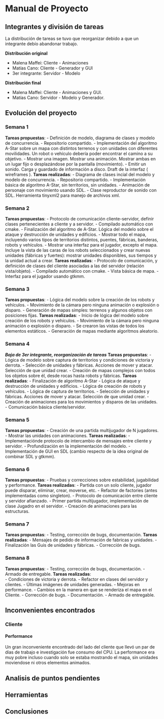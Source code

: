 # Manual de Proyecto

## Integrantes y división de tareas

La distribución de tareas se tuvo que reorganizar debido a que un integrante debío abandonar trabajo.

__Distribución original__

- Malena Maffei: Cliente - Animaciones
- Matías Cano: Cliente - Generador y GUI
- 3er integrante: Servidor - Modelo

__Distribución final__

- Malena Maffei: Cliente - Animaciones y GUI.
- Matías Cano: Servidor - Modelo y Generador.

## Evolución del proyecto

### Semana 1
__Tareas propuestas__:
	- Definición de modelo, diagrama de clases y modelo de concurrencia.
	- Repositorio compartido.
	- Implementación del algoritmo A-Star sobre un mapa con distintos terrenos y con unidades con diferentes movilidades. Un robot o vehículo debería poder encontrar el camino a su objetivo. 
	- Mostrar una imagen. Mostrar una animación. Mostrar ambas en un lugar fijo o desplazándose por la pantalla (movimiento).
	- Emitir un sonido. Carga y guardado de información a disco. Draft de la interfaz ( wireframes ).
__Tareas realizadas__:
	- Diagrama de clases incial del modelo y modelo de concurrencia.
	- Repositorio compartido.
	- Implementación básica de algoritmo A-Star, sin territorios, sin unidades.
	- Animación de personaje con movimiento usando SDL.
	- Clase reproductor de sonido con SDL. Herramienta tinyxml2 para manejo de archivos xml.

### Semana 2
__Tareas propuestas__:
	- Protocolo de comunicación cliente-servidor, definir clases pertenecientes a cliente y a servidor.
	- Compilado automático con cmake.
	- Finalización del algoritmo de A-Star. Lógica del modelo sobre el ataque y destrucción de unidades y edificios.
	- Mostrar todo el mapa, incluyendo varios tipos de territorios distintos, puentes, fábricas, banderas, robots y vehículos.
	- Mostrar una interfaz para el jugador, excepto el mapa. Incluye la vista de las caras de los robots seleccionados y crear nuevas unidades (fábricas y fuertes): mostrar unidades disponibles, sus tiempos y la unidad actual a crear.
__Tareas realizadas__:
	- Protocolo de comunicación, y definición de clases del cliente asociadas a las del servidor (relación vista/objeto).
	- Compilado automático con cmake.
	- Vista básica de mapa.
	- Interfaz para el jugador usando gtkmm.

### Semana 3
__Tareas propuestas__:
	- Lógica del modelo sobre la creación de los robots y vehículos.
	- Movimiento de la cámara pero ninguna animación o explosión o disparo.
	- Generación de mapas simples: terrenos y algunos objetos con posiciones fijas.
__Tareas realizadas__:
	- Inicio de lógica del modelo sobre creación de los robots y vehículos.
	- Movimiento de la cámara pero ninguna animación o explosión o disparo.
	- Se crearon las vistas de todos los elementos estáticos.
	- Generación de mapas mediante algoritmos aleatorio.

### Semana 4 
___Baja de 3er integrante, reorganización de tareas___
__Tareas propuestas__:
	- Lógica de modelo sobre captura de territorios y condiciones de victoria y derrota.
	- Selección de unidades y fábricas. Acciones de mover y atacar. Selección de que unidad crear.
	- Creación de mapas complejos con todos los objetos sobre él, desde rocas hasta robots y fábricas.
__Tareas realizadas__:
    - Finalización de algoritmo A-Star
    - Lógica de ataque y destrucción de unidades y edificios.
    - Lógica de creación de robots y vehículos.
    - Lógica de captura de territorios.
    - Selección de unidades y fábricas. Acciones de mover y atacar. Selección de que unidad crear.
    - Creación de animaciones para los movimientos y disparos de las unidades.
    - Comunicación básica cliente/servidor.

### Semana 5
__Tareas propuestas__:
    - Creación de una partida multijugador de N jugadores.
    - Mostrar las unidades con animaciones.
__Tareas realizadas__:
    - Implementaciónde protocolo de intercambio de mensajes entre cliente y servidor.
    - Profundización en la implementación del modelo.
    - Implementación de GUI en SDL (cambio respecto de la idea original de combinar SDL y gtkmm).

### Semana 6
__Tareas propuestas__: 
    - Pruebas y correcciones sobre estabilidad, jugabilidad y performance.
__Tareas realizadas__:
    - Partida con un solo cliente, jugador puede disparar, eliminar, crear, moverse, etc.
    - Refactor de factories (antes implementadas como singleton).
    - Protocolo de comunicación entre cliente y servidor afianzado. 
    - Primer partida multijugador, implementación de clase Jugadro en el servidor.
    - Creación de animaciones para las estructuras.
    
### Semana 7
__Tareas propuestas__:
    - Testing, corrección de bugs, documentación.
__Tareas realizadas__:
    - Mensajes de pedido de información de fabricas y unidades.
    - Finalización las Guis de unidades y fábricas.
    - Corrección de bugs.
    
### Semana 8
__Tareas propuestas__:
    - Testing, corrección de bugs, documentación.
    - Armado de entregable.
__Tareas realizadas__:  
    - Condiciones de victoria y derrota.
    - Refactor en clases del servidor y clientes.
    - Últimas imágenes de unidades generadas.
    - Mejoras en performance.
    - Cambios en la manera en que se renderiza el mapa en el Cliente.
    - Corrección de bugs.
    - Documentación.
    - Armado de entregable.
    
## Inconvenientes encontrados
### Cliente
#### Performance
Un gran inconveniente encontrado del lado del cliente que llevó un par de días de trabajo e investigación fue consumo del CPU. La performance era muy pobre incluso cuando solo se estaba mostrando el mapa, sin unidades moviendose ni otros elementos animados.


## Analisis de puntos pendientes

## Herramientas

## Conclusiones
    
    


